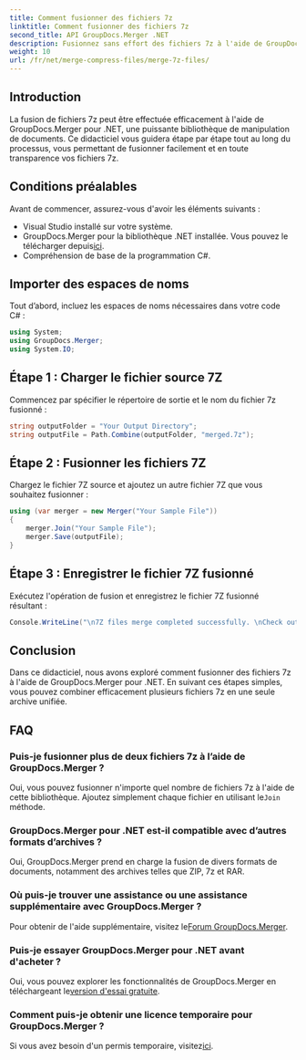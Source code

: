 ```yaml
---
title: Comment fusionner des fichiers 7z
linktitle: Comment fusionner des fichiers 7z
second_title: API GroupDocs.Merger .NET
description: Fusionnez sans effort des fichiers 7z à l'aide de GroupDocs.Merger pour .NET. Suivez notre guide étape par étape pour combiner plusieurs archives en une seule de manière transparente.
weight: 10
url: /fr/net/merge-compress-files/merge-7z-files/
---
```

## Introduction
La fusion de fichiers 7z peut être effectuée efficacement à l'aide de GroupDocs.Merger pour .NET, une puissante bibliothèque de manipulation de documents. Ce didacticiel vous guidera étape par étape tout au long du processus, vous permettant de fusionner facilement et en toute transparence vos fichiers 7z.
## Conditions préalables
Avant de commencer, assurez-vous d'avoir les éléments suivants :
- Visual Studio installé sur votre système.
-  GroupDocs.Merger pour la bibliothèque .NET installée. Vous pouvez le télécharger depuis[ici](https://releases.groupdocs.com/merger/net/).
- Compréhension de base de la programmation C#.

## Importer des espaces de noms
Tout d’abord, incluez les espaces de noms nécessaires dans votre code C# :
```csharp
using System; 
using GroupDocs.Merger;
using System.IO;
```
## Étape 1 : Charger le fichier source 7Z
Commencez par spécifier le répertoire de sortie et le nom du fichier 7z fusionné :
```csharp
string outputFolder = "Your Output Directory";
string outputFile = Path.Combine(outputFolder, "merged.7z");
```
## Étape 2 : Fusionner les fichiers 7Z
Chargez le fichier 7Z source et ajoutez un autre fichier 7Z que vous souhaitez fusionner :
```csharp
using (var merger = new Merger("Your Sample File"))
{
    merger.Join("Your Sample File");
    merger.Save(outputFile);
}
```
## Étape 3 : Enregistrer le fichier 7Z fusionné
Exécutez l'opération de fusion et enregistrez le fichier 7Z fusionné résultant :
```csharp
Console.WriteLine("\n7Z files merge completed successfully. \nCheck output in {0}", outputFolder);
```

## Conclusion
Dans ce didacticiel, nous avons exploré comment fusionner des fichiers 7z à l'aide de GroupDocs.Merger pour .NET. En suivant ces étapes simples, vous pouvez combiner efficacement plusieurs fichiers 7z en une seule archive unifiée.

## FAQ
### Puis-je fusionner plus de deux fichiers 7z à l’aide de GroupDocs.Merger ?
 Oui, vous pouvez fusionner n'importe quel nombre de fichiers 7z à l'aide de cette bibliothèque. Ajoutez simplement chaque fichier en utilisant le`Join` méthode.
### GroupDocs.Merger pour .NET est-il compatible avec d’autres formats d’archives ?
Oui, GroupDocs.Merger prend en charge la fusion de divers formats de documents, notamment des archives telles que ZIP, 7z et RAR.
### Où puis-je trouver une assistance ou une assistance supplémentaire avec GroupDocs.Merger ?
 Pour obtenir de l'aide supplémentaire, visitez le[Forum GroupDocs.Merger](https://forum.groupdocs.com/c/merger/32).
### Puis-je essayer GroupDocs.Merger pour .NET avant d'acheter ?
 Oui, vous pouvez explorer les fonctionnalités de GroupDocs.Merger en téléchargeant le[version d'essai gratuite](https://releases.groupdocs.com/).
### Comment puis-je obtenir une licence temporaire pour GroupDocs.Merger ?
 Si vous avez besoin d'un permis temporaire, visitez[ici](https://purchase.groupdocs.com/temporary-license/).